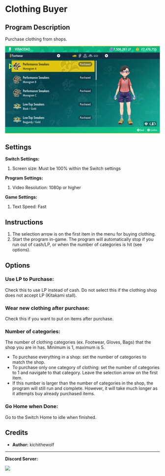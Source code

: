 # Clothing Buyer

## Program Description

Purchase clothing from shops.

<img src="images/ClothingBuyer.png">

## Settings

**Switch Settings:**

1. Screen size: Must be 100% within the Switch settings

**Program Settings:**

1. Video Resolution: 1080p or higher

**Game Settings:**

1. Text Speed: Fast

## Instructions

1. The selection arrow is on the first item in the menu for buying clothing.
2. Start the program in-game. The program will automatically stop if you run out of cash/LP, or when the number of categories is hit (see options).


## Options

### Use LP to Purchase:

Check this to use LP instead of cash. Do not select this if the clothing shop does not accept LP (Kitakami stall).

### Wear new clothing after purchase:

Check this if you want to put on items after purchase.

### Number of categories:

The number of clothing categories (ex. Footwear, Gloves, Bags) that the shop you are in has. Minimum is 1, maximum is 5.

- To purchase everything in a shop: set the number of categories to match the shop.
- To purchase only one category of clothing: set the number of categories to 1 and navigate to that category. Leave the selection arrow on the first item. 
- If this number is larger than the number of categories in the shop, the program will still run and complete. However, it will take much longer as it attempts buy already purchased items.

### Go Home when Done:

Go to the Switch Home to idle when finished.

## Credits

- **Author:** kichithewolf


<hr>

**Discord Server:** 

[<img src="https://canary.discordapp.com/api/guilds/695809740428673034/widget.png?style=banner2">](https://discord.gg/cQ4gWxN)

